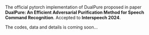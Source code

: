 The official pytorch implementation of DualPure proposed in paper **DualPure: An Efficient Adversarial Purification Method for Speech Command Recognition**. Accepted to **Interspeech 2024**.

The codes, data and details is coming soon...
